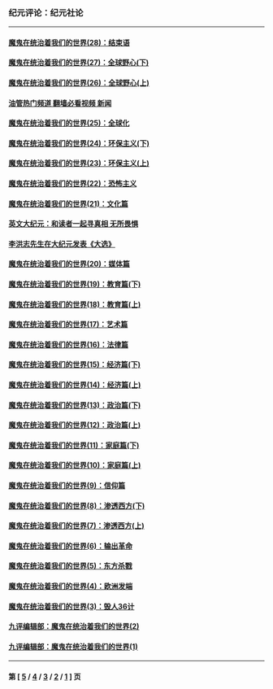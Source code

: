 ### 纪元评论：纪元社论
---
#### [魔鬼在统治着我们的世界(28)：结束语](../../pages/nsc422/n10936246.md?10220330) 
#### [魔鬼在统治着我们的世界(27)：全球野心(下)](../../pages/nsc422/n10928319.md?10220330) 
#### [魔鬼在统治着我们的世界(26)：全球野心(上)](../../pages/nsc422/n10900318.md?10220330) 
#### [油管热门频道 翻墙必看视频 新闻](ok?10220330)
#### [魔鬼在统治着我们的世界(25)：全球化](../../pages/nsc422/n10788205.md?10220330) 
#### [魔鬼在统治着我们的世界(24)：环保主义(下)](../../pages/nsc422/n10695307.md?10220330) 
#### [魔鬼在统治着我们的世界(23)：环保主义(上)](../../pages/nsc422/n10688613.md?10220330) 
#### [魔鬼在统治着我们的世界(22)：恐怖主义](../../pages/nsc422/n10614727.md?10220330) 
#### [魔鬼在统治着我们的世界(21)：文化篇](../../pages/nsc422/n10597706.md?10220330) 
#### [英文大纪元：和读者一起寻真相 无所畏惧](../../pages/nsc422/n12542027.md?10220330) 
#### [李洪志先生在大纪元发表《大选》](../../pages/nsc422/n12534746.md?10220330) 
#### [魔鬼在统治着我们的世界(20)：媒体篇](../../pages/nsc422/n10586579.md?10220330) 
#### [魔鬼在统治着我们的世界(19)：教育篇(下)](../../pages/nsc422/n10564808.md?10220330) 
#### [魔鬼在统治着我们的世界(18)：教育篇(上)](../../pages/nsc422/n10526970.md?10220330) 
#### [魔鬼在统治着我们的世界(17)：艺术篇](../../pages/nsc422/n10499093.md?10220330) 
#### [魔鬼在统治着我们的世界(16)：法律篇](../../pages/nsc422/n10485969.md?10220330) 
#### [魔鬼在统治着我们的世界(15)：经济篇(下)](../../pages/nsc422/n10469975.md?10220330) 
#### [魔鬼在统治着我们的世界(14)：经济篇(上)](../../pages/nsc422/n10457370.md?10220330) 
#### [魔鬼在统治着我们的世界(13)：政治篇(下)](../../pages/nsc422/n10448270.md?10220330) 
#### [魔鬼在统治着我们的世界(12)：政治篇(上)](../../pages/nsc422/n10444576.md?10220330) 
#### [魔鬼在统治着我们的世界(11)：家庭篇(下)](../../pages/nsc422/n10440961.md?10220330) 
#### [魔鬼在统治着我们的世界(10)：家庭篇(上)](../../pages/nsc422/n10435448.md?10220330) 
#### [魔鬼在统治着我们的世界(9)：信仰篇](../../pages/nsc422/n10432159.md?10220330) 
#### [魔鬼在统治着我们的世界(8)：渗透西方(下)](../../pages/nsc422/n10429603.md?10220330) 
#### [魔鬼在统治着我们的世界(7)：渗透西方(上)](../../pages/nsc422/n10426013.md?10220330) 
#### [魔鬼在统治着我们的世界(6)：输出革命](../../pages/nsc422/n10421536.md?10220330) 
#### [魔鬼在统治着我们的世界(5)：东方杀戮](../../pages/nsc422/n10417707.md?10220330) 
#### [魔鬼在统治着我们的世界(4)：欧洲发端](../../pages/nsc422/n10414890.md?10220330) 
#### [魔鬼在统治着我们的世界(3)：毁人36计](../../pages/nsc422/n10411583.md?10220330) 
#### [九评编辑部：魔鬼在统治着我们的世界(2)](../../pages/nsc422/n10410036.md?10220330) 
#### [九评编辑部：魔鬼在统治着我们的世界(1)](../../pages/nsc422/n10406825.md?10220330) 

---
#### 第 [ [5](./5.md?10220330) / [4](./4.md?10220330) / [3](./3.md?10220330) / [2](./2.md?10220330) / [1](./1.md?10220330) ] 页
